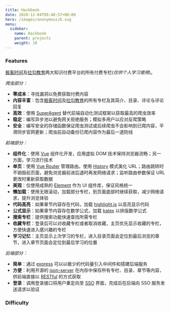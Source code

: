 ```yaml
---
title: Hackbook
date: 2020-12-04T09:48:57+08:00
hero: /images/anonymous/6.svg
menu:
  sidebar:
    name: Hackbook
    parent: projects
    weight: 10
---
```


### Features

[极客时间](https://time.geekbang.org/)及[拉勾教育](https://kaiwu.lagou.com/)两大知识付费平台的所有付费专栏(_仅供个人学习使用_)。

_爬虫部分：_

- **零成本**：寻找漏洞以免费获取付费内容
- **内容丰富**：包含[极客时间](https://time.geekbang.org/)及[拉勾教育](https://kaiwu.lagou.com/)的所有专栏及其简介、目录、评论与评论回复
- **高效**：使用 [SuperAgent](https://github.com/visionmedia/superagent) 替代前端自动化测试框架以获取最高的爬虫效率
- **稳定**：编写异步池以避免网关拒绝服务；模拟多用户以应对反爬策略
- **安全**：编写安全的存储函数保证爬虫测试或后续爬虫不会影响到已爬内容，平滑同步官网更新；爬虫前自动备份已爬内容作为最后一道防线

_前端部分：_

- **组件化**：使用 [Vue](https://cn.vuejs.org/) 组件化开发，应用虚拟 DOM 技术保持浏览器流畅；另一方面，学习流行技术
- **单页**：使用 [Vue Router](https://router.vuejs.org/zh/) 管理路由。使用 [History](https://router.vuejs.org/zh/guide/essentials/history-mode.html) 模式美化 URL；路由跳转时不销毁前页面，避免浏览器前进后退时再发网络请求；监听路由参数保证 URL 更改时重新获取数据
- **美观**：仅使用成熟的 [Element](https://element.eleme.io/) 作为 UI 组件库，保证风格统一
- **懒加载**：使用无限滚动，加载部分专栏，到页面底部时继续获取，减少网络请求，提升浏览体验
- **代码高亮**：如果章节内容存在代码，加载 [highlight.js](https://highlightjs.org/) 以高亮显示代码
- **公式显示**：如果章节内容存在数学公式，加载 [katex](https://katex.org/) 以排版数学公式
- **搜索专栏**：提供搜索功能快速查找所需专栏
- **收藏专栏**：登录后可以对收藏专栏或者取消收藏，主页优先显示收藏的专栏，方便快速进入感兴趣的专栏
- **学习记忆**：主页显示上次学习的专栏，进入目录页面会定位到最后浏览的章节，进入章节页面会定位到最后学习的位置

_后端部分：_

- **简单**：通过 [express](https://expressjs.com/) 可以以极少的代码量引入中间件和搭建后端服务
- **方便**：利用开源的 [json-server](https://github.com/typicode/json-server) 在内存中保存所有专栏、目录、章节等内容，供前端直接以 [RESTful](https://restfulapi.net/) 的方式获取
- **登录**：调用登录接口将用户重定向至 [SSO](https://sso.sweetlove.top) 界面，完成后在后端向 SSO 服务发送请求以验证

### Difficulty
